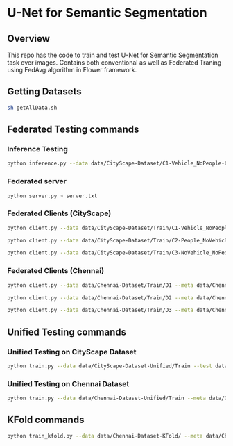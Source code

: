 # U-Net for Semantic Segmentation

## Overview

This repo has the code to train and test U-Net for Semantic Segmentation task over images. Contains both conventional as well as Federated Traning using FedAvg algorithm in Flower framework.

## Getting Datasets

```sh
sh getAllData.sh
```

## Federated Testing commands 


### Inference Testing

```sh
python inference.py --data data/CityScape-Dataset/C1-Vehicle_NoPeople-65 --img data/CityScape-Dataset/C1-Vehicle_NoPeople-65/Image/ulm_000009_000019_leftImg8bit.png --meta data/CityScape-Dataset --checkpoint saved_models/unet_epoch_0_1.67928.pt --ind 0
```

### Federated server

```sh
python server.py > server.txt
```

### Federated Clients (CityScape)

```sh
python client.py --data data/CityScape-Dataset/Train/C1-Vehicle_NoPeople-65 --test data/CityScape-Dataset/Test --meta data/CityScape-Dataset --num_epochs 50 --loss crossentropy --name client1 > client1.txt
```

```sh
python client.py --data data/CityScape-Dataset/Train/C2-People_NoVehicle-22 --test data/CityScape-Dataset/Test --meta data/CityScape-Dataset --num_epochs 50 --loss crossentropy --name client2 > client2.txt
```

```sh
python client.py --data data/CityScape-Dataset/Train/C3-NoVehicle_NoPeople-11 --test data/CityScape-Dataset/Test --meta data/CityScape-Dataset --num_epochs 50 --loss crossentropy --name client3 > client3.txt
```
### Federated Clients (Chennai)

```sh
python client.py --data data/Chennai-Dataset/Train/D1 --meta data/Chennai-Dataset --test data/Chennai-Dataset/Test/T1 --num_epochs 50 --loss crossentropy --name clientCHN1 > clientCHN1.txt
```

```sh
python client.py --data data/Chennai-Dataset/Train/D2 --meta data/Chennai-Dataset --test data/Chennai-Dataset/Test/T2 --num_epochs 50 --loss crossentropy --name clientCHN2 > clientCHN2.txt
```

```sh
python client.py --data data/Chennai-Dataset/Train/D3 --meta data/Chennai-Dataset --test data/Chennai-Dataset/Test/T3 --num_epochs 50 --loss crossentropy --name clientCHN3 > clientCHN3.txt
```

## Unified Testing commands

### Unified Testing on CityScape Dataset

```sh
python train.py --data data/CityScape-Dataset-Unified/Train --test data/CityScape-Dataset-Unified/Test --meta data/CityScape-Dataset-Unified --num_epochs 50 --loss crossentropy --name UnifiedCSP > UnifiedCSP.txt
```

### Unified Testing on Chennai Dataset

```sh 
python train.py --data data/Chennai-Dataset-Unified/Train --meta data/Chennai-Dataset-Unified --test data/Chennai-Dataset-Unified/Test --num_epochs 50 --loss crossentropy --name UnifiedCHN > UnifiedCHN.txt
```
## KFold commands

```sh
python train_kfold.py --data data/Chennai-Dataset-KFold/ --meta data/Chennai-Dataset-KFold/ --name ChennaiKFold --folds 5 --epochs 10 --batch 2 --loss crossentropy --model Custom_Slim_UNet > UnifiedCHNFolded.txt
```